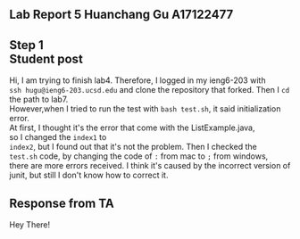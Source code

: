**Lab Report 5 Huanchang Gu A17122477**
--  
**Step 1**   
**Student post**
--  
Hi, I am trying to finish lab4. Therefore, I logged in my ieng6-203 with  
`ssh hugu@ieng6-203.ucsd.edu` and clone the repository that forked. Then I `cd` the path to lab7.         
However,when I tried to run the test with `bash test.sh`, it said initialization error.     
At first, I thought it's the  error that come with the ListExample.java,   
so I changed the `index1` to     
`index2`, but I found out that it's not the problem. Then I checked the   
`test.sh` code, by changing the code of `:` from mac to `;` from windows,   
there are more errors received. I think it's caused by the incorrect version of  
junit, but still I don't know how to correct it.   

**Response from TA**
--  

Hey There!
